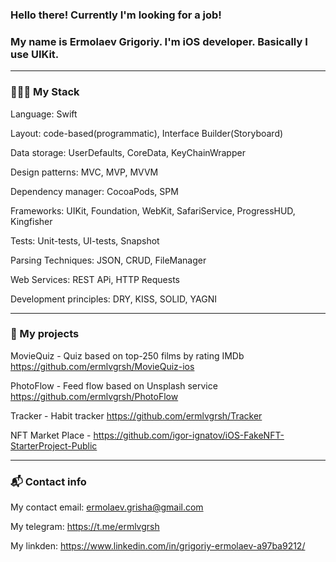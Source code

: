 ### Hello there! Currently I'm looking for a job!
### My name is Ermolaev Grigoriy. I'm iOS developer. Basically I use UIKit. 
- - - 
### 🧑🏻‍💻 My Stack 
Language: Swift  

Layout: code-based(programmatic), Interface Builder(Storyboard)  

Data storage: UserDefaults, CoreData, KeyChainWrapper  

Design patterns: MVC, MVP, MVVM  

Dependency manager: CocoaPods, SPM  

Frameworks: UIKit, Foundation, WebKit, SafariService, ProgressHUD, Kingfisher  

Tests: Unit-tests, UI-tests, Snapshot  

Parsing Techniques:  JSON, CRUD, FileManager  

Web Services:  REST APi, HTTP Requests  

Development principles: DRY, KISS, SOLID, YAGNI  

- - -
### 📲 My projects

MovieQuiz  -  Quiz based on top-250 films by rating IMDb  https://github.com/ermlvgrsh/MovieQuiz-ios  

PhotoFlow - Feed flow based on Unsplash service  https://github.com/ermlvgrsh/PhotoFlow  

Tracker -  Habit tracker https://github.com/ermlvgrsh/Tracker  

NFT Market Place - https://github.com/igor-ignatov/iOS-FakeNFT-StarterProject-Public  
- - -

### 📬 Contact info 

My contact email: ermolaev.grisha@gmail.com  

My telegram: https://t.me/ermlvgrsh  

My linkden: https://www.linkedin.com/in/grigoriy-ermolaev-a97ba9212/
<!--
**ermlvgrsh/ermlvgrsh** is a ✨ _special_ ✨ repository because its `README.md` (this file) appears on your GitHub profile.

Here are some ideas to get you started:

- 🔭 I’m currently working 
- 🌱 I’m currently learning Combine and Clean Architecure.
- 👯 I’m looking to collaborate on ...
- 🤔 I’m looking for help with ...
- 💬 Ask me about ...
- 📫 How to reach me: ...
- 😄 Pronouns: ...
- ⚡ Fun fact: ...
-->
